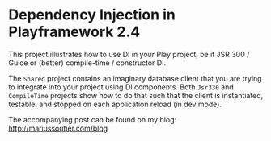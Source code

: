 # Dependency Injection in Playframework 2.4

This project illustrates how to use DI in your Play project, be it JSR 300 / Guice or (better) compile-time / 
constructor DI.

The `Shared` project contains an imaginary database client that you are trying to integrate into your project using DI
components. Both `Jsr330` and `CompileTime` projects show how to do that such that the client is instantiated, testable,
and stopped on each application reload (in dev mode).

The accompanying post can be found on my blog: http://mariussoutier.com/blog
